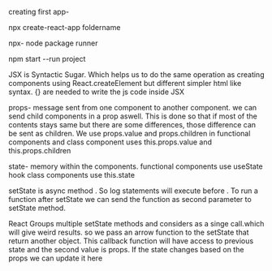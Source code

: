 creating first app-

npx create-react-app foldername

npx- node package runner

npm start --run project

JSX is Syntactic Sugar. Which helps us to do the same operation as creating components using React.createElement but different simpler html like syntax.
{} are needed to write the js code inside JSX

props- message sent from one component to another component.
we can send child components in a prop aswell.
This is done so that if most of the contents stays same but there are some differences, those difference can be sent as children.
We use props.value and props.children in functional components and class component uses this.props.value and this.props.children

state- memory within the components.
functional components use useState hook
class components use this.state

setState is async method . So log statements will execute before . To run a function after setState we can send the function as second parameter to setState method.

React Groups multiple setState methods and considers as a singe call.which will give weird results. so we pass an arrow function to the setState that return another object. This callback function will have access to previous state and the second value is props. If the state changes based on the props we can update it here
